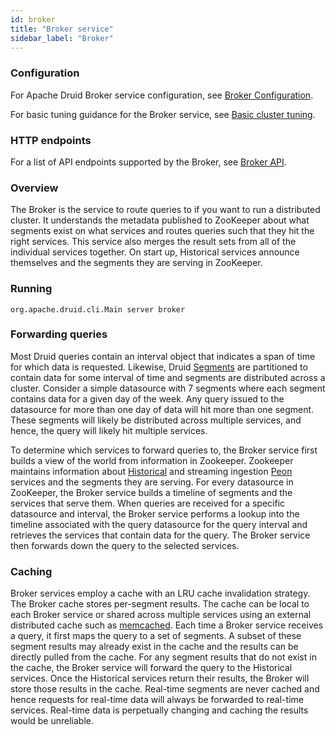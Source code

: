 ```yaml
---
id: broker
title: "Broker service"
sidebar_label: "Broker"
---
```


<!--
  ~ Licensed to the Apache Software Foundation (ASF) under one
  ~ or more contributor license agreements.  See the NOTICE file
  ~ distributed with this work for additional information
  ~ regarding copyright ownership.  The ASF licenses this file
  ~ to you under the Apache License, Version 2.0 (the
  ~ "License"); you may not use this file except in compliance
  ~ with the License.  You may obtain a copy of the License at
  ~
  ~   http://www.apache.org/licenses/LICENSE-2.0
  ~
  ~ Unless required by applicable law or agreed to in writing,
  ~ software distributed under the License is distributed on an
  ~ "AS IS" BASIS, WITHOUT WARRANTIES OR CONDITIONS OF ANY
  ~ KIND, either express or implied.  See the License for the
  ~ specific language governing permissions and limitations
  ~ under the License.
  -->


### Configuration

For Apache Druid Broker service configuration, see [Broker Configuration](../configuration/index.md#broker).

For basic tuning guidance for the Broker service, see [Basic cluster tuning](../operations/basic-cluster-tuning.md#broker).

### HTTP endpoints

For a list of API endpoints supported by the Broker, see [Broker API](../api-reference/legacy-metadata-api.md#broker).

### Overview

The Broker is the service to route queries to if you want to run a distributed cluster. It understands the metadata published to ZooKeeper about what segments exist on what services and routes queries such that they hit the right services. This service also merges the result sets from all of the individual services together.
On start up, Historical services announce themselves and the segments they are serving in ZooKeeper.

### Running

```
org.apache.druid.cli.Main server broker
```

### Forwarding queries

Most Druid queries contain an interval object that indicates a span of time for which data is requested. Likewise, Druid [Segments](../design/segments.md) are partitioned to contain data for some interval of time and segments are distributed across a cluster. Consider a simple datasource with 7 segments where each segment contains data for a given day of the week. Any query issued to the datasource for more than one day of data will hit more than one segment. These segments will likely be distributed across multiple services, and hence, the query will likely hit multiple services.

To determine which services to forward queries to, the Broker service first builds a view of the world from information in Zookeeper. Zookeeper maintains information about [Historical](../design/historical.md) and streaming ingestion [Peon](../design/peons.md) services and the segments they are serving. For every datasource in ZooKeeper, the Broker service builds a timeline of segments and the services that serve them. When queries are received for a specific datasource and interval, the Broker service performs a lookup into the timeline associated with the query datasource for the query interval and retrieves the services that contain data for the query. The Broker service then forwards down the query to the selected services.

### Caching

Broker services employ a cache with an LRU cache invalidation strategy. The Broker cache stores per-segment results. The cache can be local to each Broker service or shared across multiple services using an external distributed cache such as [memcached](http://memcached.org/). Each time a Broker service receives a query, it first maps the query to a set of segments. A subset of these segment results may already exist in the cache and the results can be directly pulled from the cache. For any segment results that do not exist in the cache, the Broker service will forward the query to the
Historical services. Once the Historical services return their results, the Broker will store those results in the cache. Real-time segments are never cached and hence requests for real-time data will always be forwarded to real-time services. Real-time data is perpetually changing and caching the results would be unreliable.
